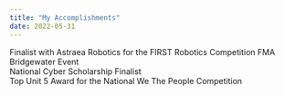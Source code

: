 ```yaml
---
title: "My Accomplishments"
date: 2022-05-31
---
```

Finalist with Astraea Robotics for the FIRST Robotics Competition FMA Bridgewater Event  
National Cyber Scholarship Finalist  
Top Unit 5 Award for the National We The People Competition  

